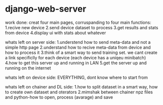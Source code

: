 # django-web-server

work done:
creat four main pages, corruspanding to four main functions:
  1.recive new device 
  2.send device dataset to process
  3.get results and stats from device
  4.display ui with stats about whatever



whats left on server side:
  1.understend how to send meta-data and not a simple http page
  2.understand how to recive meta-data from device and how to process it
  3.think of a smart way to send training set. we cant create a link specificlly for each device (each device has a uniqeu minibatch)
  4.how to get this server up and running in LAN
  5.get the server up and running on the internet
 
whats left on device side:
  EVERYTHING, dont know where to start from
  
whats left on chainer and DL side:
  1.how to split dataset in a smart way, how to create own dataset and oterators
  2.mimshak between chainer npz files and python-how to open, process (avarage) and save
